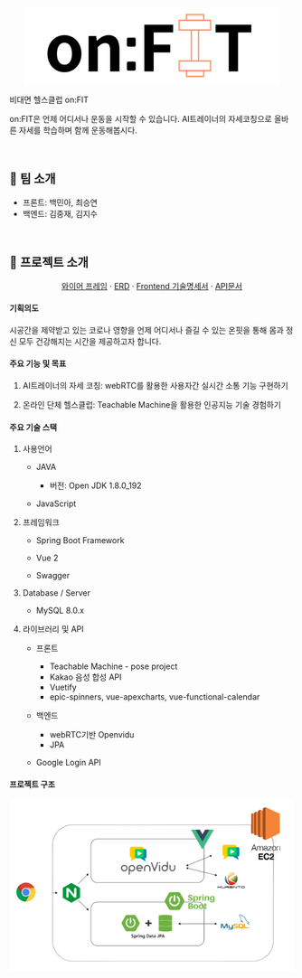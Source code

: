   <p align="center">
      <img src="README.assets/image-20220216213346733.png"/>

비대면 헬스클럽 on:FIT

on:FIT은 언제 어디서나 운동을 시작할 수 있습니다. AI트레이너의 자세코칭으로 올바른 자세를 학습하며 함께 운동해봅시다.

​	  

## :muscle: 팀 소개

- 프론트: 백민아, 최승연
- 백엔드: 김중재, 김지수

​		 

## :muscle: 프로젝트 소개

  <p align="center">
<a href="README.assets/와이어프레임.pdf">와이어 프레임</a>	·	<a href="README.assets/ERD.pdf">ERD</a>	·	
      <a href="README.assets/기술명세서.pdf">Frontend 기술명세서</a>    · 	<a href="README.assets/API문서.pdf">API문서</a>

#### 기획의도

시공간을 제약받고 있는 코로나 영향을 언제 어디서나 즐길 수 있는 온핏을 통해 몸과 정신 모두 건강해지는 시간을 제공하고자 합니다.



#### 주요 기능 및 목표

1. AI트레이너의 자세 코칭: webRTC를 활용한 사용자간 실시간 소통 기능 구현하기

2. 온라인 단체 헬스클럽: Teachable Machine을 활용한 인공지능 기술 경험하기

    

#### 주요 기술 스택

1. 사용언어
   - JAVA
     - 버전: Open JDK 1.8.0_192
     
   - JavaScript

      

2. 프레임워크
   - Spring Boot Framework

   - Vue 2

   - Swagger

      

3. Database / Server
   - MySQL 8.0.x

      

4. 라이브러리 및 API
   - 프론트
     - Teachable Machine - pose project
     - Kakao 음성 합성 API
     - Vuetify
     - epic-spinners, vue-apexcharts, vue-functional-calendar

   - 백엔드
     - webRTC기반 Openvidu
     - JPA

   - Google Login API

      

#### 프로젝트 구조

![img](README.assets/q9gk1-BoyRrSB3OkEmGtaq4vwRzBgNV7_NMtW8lfQGIB-8doSjcjBvUKRTlVPInZ6zd8dLFTx89WxTne48RzP6o7l3QfPga8AowSMJgipq_XbediAyQpZGkkyFtFF70GW8qhFkFh8RJT.png)

